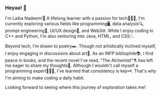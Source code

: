 ### Heyaa! 👋

I'm Laiba Nadeem!🦄 A lifelong learner with a passion for tech👩🏼‍💻, I'm currently exploring various fields like programming🖥️, data analysis🔍, prompt engineering🔨, UI/UX design🏡, and Web3🌐. While I enjoy coding in C++ and Python, I'm also venturing into Java, HTML, and CSS✨.

Beyond tech, I'm drawn to poetry✒️. Though not artistically inclined myself, I enjoy engaging in discussions about art🎨. As an INFP bibliophile📚, I find peace in books, and the recent novel I've read, "The Alchemist"⚗️ has left me eager to share my thoughts💭. Although I wouldn't call myself a programming expert👩🏼‍💻, I've learned that consistency is key🗝️. That's why I'm aiming to make coding a daily habit.

Looking forward to seeing where this journey of exploration takes me!
